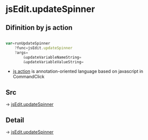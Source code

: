 # jsEdit.updateSpinner

## Difinition by js action

```js.js

var=runUpdateSpinner
	?func=jsEdit.updateSpinner
	?args=
		&updateVariableNameString=
		&updateVariableValueString=
```

- [js action]() is annotation-oriented language based on javascript in CommandClick

## Src

-> [jsEdit.updateSpinner](https://github.com/puutaro/CommandClick/blob/master/app/src/main/java/com/puutaro/commandclick/fragment_lib/terminal_fragment/js_interface/edit/JsEdit.kt#L91)

## Detail

-> [jsEdit.updateSpinner](https://github.com/puutaro/CommandClick/blob/master/md/developer/js_interface/details/edit/JsEdit/updateSpinner.md)
